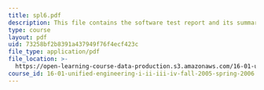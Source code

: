 ```yaml
---
title: spl6.pdf
description: This file contains the software test report and its summary.
type: course
layout: pdf
uid: 73258bf2b8391a437949f76f4ecf423c
file_type: application/pdf
file_location: >-
  https://open-learning-course-data-production.s3.amazonaws.com/16-01-unified-engineering-i-ii-iii-iv-fall-2005-spring-2006/73258bf2b8391a437949f76f4ecf423c_spl6.pdf
course_id: 16-01-unified-engineering-i-ii-iii-iv-fall-2005-spring-2006
---
```

